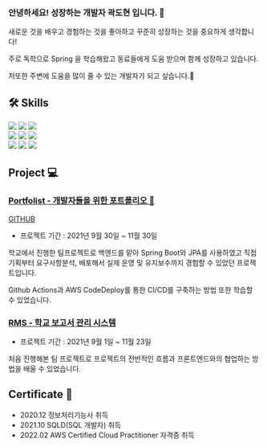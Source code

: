 ### 안녕하세요! 성장하는 개발자 곽도현 입니다. 👋

새로운 것을 배우고 경험하는 것을 좋아하고 꾸준히 성장하는 것을 중요하게 생각합니다!

주로 독학으로 Spring 을 학습해왔고 동료들에게 도움 받으며 함께 성장하고 있습니다.

저또한 주변에 도움을 많이 줄 수 있는 개발자가 되고 싶습니다.🤑


## 🛠️ Skills
<p>
  <img src="https://img.shields.io/badge/Java-007396?style=flat-square&logo=Java&logoColor=black"/>
  <img src="https://img.shields.io/badge/Python-3776AB?style=flat-square&logo=Python&logoColor=black"/>
  <img src="https://img.shields.io/badge/javascript-F7DF1E?style=flat-square&logo=javascript&logoColor=black">
    <br>
  <img src="https://img.shields.io/badge/Spring Boot-6DB33F?style=flat-square&logo=Spring&logoColor=black"/>
  <img src="https://img.shields.io/badge/MySQL-4479A1?style=flat-square&logo=MySQL&logoColor=black"/>
  <img src="https://img.shields.io/badge/Redis-DC382D?style=flat-square&logo=Redis&logoColor=black"/>
    <br>
  <img src="https://img.shields.io/badge/Amazon AWS-232F3E?style=flat-square&logo=Amazon-AWS&logoColor=black"/>
  <img src="https://img.shields.io/badge/Docker-2496ED?style=flat-square&logo=Docker&logoColor=black"/>
  <img src="https://img.shields.io/badge/Swagger-85EA2D?style=flat-square&logo=Swagger&logoColor=black"/>
 </p>
 
 ## Project 💻
 
 ### [Portfolist - 개발자들을 위한 포트폴리오 🎨](https://portfolist.kr)
 [GITHUB](https://github.com/DSM-Portfolist)
 
 - 프로젝트 기간 : 2021년 9월 30일 ~ 11월 30일
 
 학교에서 진행한 팀프로젝트로 백엔드를 맡아 Spring Boot와 JPA를 사용하였고 직접 기획부터 요구사항분석, 배포해서 실제 운영 및 유지보수까지 경험할 수 있었던 프로젝트입니다.
 
 Github Actions과 AWS CodeDeploy를 통한 CI/CD를 구축하는 방법 또한 학습할 수 있었습니다.
 
 
 ### [RMS - 학교 보고서 관리 시스템](https://github.com/DSM-SUBMIT/rms_backend_springboot)
 
 - 프로젝트 기간 : 2021년 9월 1일 ~ 11월 23일

처음 진행해본 팀 프로젝트로 프로젝트의 전반적인 흐름과 프론트엔드와의 협업하는 방법을 배울 수 있었습니다.


## Certificate 🏅
- 2020.12 정보처리기능사 취득
- 2021.10 SQLD(SQL 개발자) 취득
- 2022.02 AWS Certified Cloud Practitioner 자격증 취득





 
 
 

